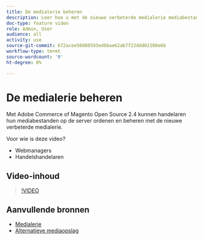 ```yaml
---
title: De medialerie beheren
description: Leer hoe u met de nieuwe verbeterde medialerie mediabestanden op de server kunt ordenen en beheren.
doc-type: feature video
role: Admin, User
audience: all
activity: use
source-git-commit: 672acee56080593ed6bae62ab7f22ddd02108e6b
workflow-type: tm+mt
source-wordcount: '0'
ht-degree: 0%

---
```


# De medialerie beheren

Met Adobe Commerce of Magento Open Source 2.4 kunnen handelaren hun mediabestanden op de server ordenen en beheren met de nieuwe verbeterde medialerie.

Voor wie is deze video?

- Webmanagers
- Handelshandelaren

## Video-inhoud

>[!VIDEO](https://video.tv.adobe.com/v/343785?quality=12&learn=on)

## Aanvullende bronnen

- [Medialerie](https://docs.magento.com/user-guide/cms/media-gallery.html)
- [Alternatieve mediaopslag](https://docs.magento.com/user-guide/system/media-storage.html)
